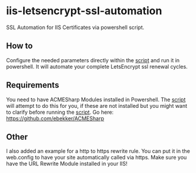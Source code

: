 # iis-letsencrypt-ssl-automation
SSL Automation for IIS Certificates via powershell script.

## How to
Configure the needed parameters directly within the [script](https://github.com/teriansilva/iis-letsencrypt-ssl-automation/blob/master/ssl-automation-script.ps1) and run it in powershell. It will automate your complete LetsEncrypt ssl renewal cycles.

## Requirements
You need to have ACMESharp Modules installed in Powershell. The [script](https://github.com/teriansilva/iis-letsencrypt-ssl-automation/blob/master/ssl-automation-script.ps1) will attempt to do this for you, if these are not installed but you might want to clarify before running the [script](https://github.com/teriansilva/iis-letsencrypt-ssl-automation/blob/master/ssl-automation-script.ps1).
Go here: https://github.com/ebekker/ACMESharp

## Other
I also added an example for a http to https rewrite rule. You can put it in the web.config to have your site automatically called via https. Make sure you have the URL Rewrite Module installed in your IIS!

